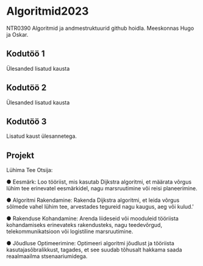 # Algoritmid2023
NTR0390 Algoritmid ja andmestruktuurid github hoidla.
Meeskonnas Hugo ja Oskar.

## Kodutöö 1
Ülesanded lisatud kausta

## Kodutöö 2
Ülesanded lisatud kausta

## Kodutöö 3
Lisatud kaust ülesannetega.

## Projekt
Lühima Tee Otsija:

● Eesmärk: Loo tööriist, mis kasutab Dijkstra algoritmi, et määrata võrgus lühim tee
erinevatel eesmärkidel, nagu marsruutimine või reisi planeerimine.

● Algoritmi Rakendamine: Rakenda Dijkstra algoritmi, et leida võrgus sõlmede vahel
lühim tee, arvestades tegureid nagu kaugus, aeg või kulud.'

● Rakenduse Kohandamine: Arenda liideseid või mooduleid tööriista kohandamiseks
erinevateks rakendusteks, nagu teedevõrgud, telekommunikatsioon või logistiline
marsruutimine.

● Jõudluse Optimeerimine: Optimeeri algoritmi jõudlust ja tööriista kasutajasõbralikkust,
tagades, et see suudab tõhusalt hakkama saada reaalmaailma stsenaariumidega.
